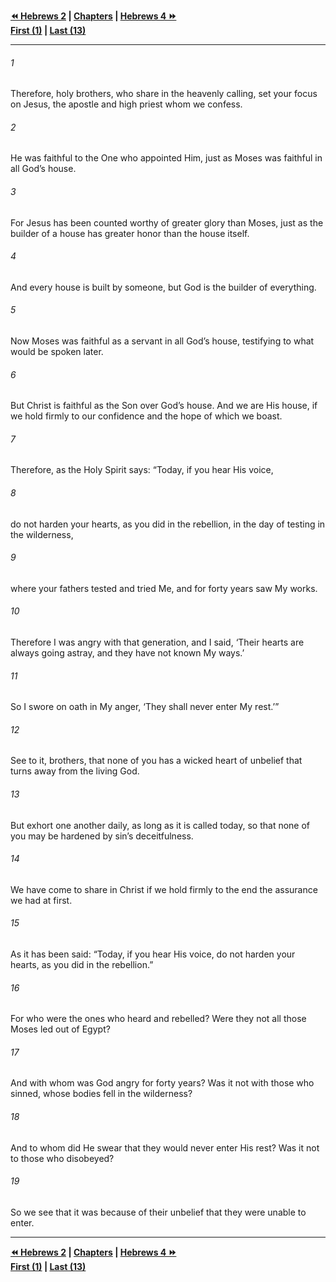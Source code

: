   
**[⏪ Hebrews 2](./Hebrews%202.md) | [Chapters](./_index.md) | [Hebrews 4 ⏩](./Hebrews%204.md)**  
**[First (1)](./Hebrews%201.md) | [Last (13)](./Hebrews%2013.md)**  
  
---  
  
###### 1  
Therefore, holy brothers, who share in the heavenly calling, set your focus on Jesus, the apostle and high priest whom we confess.  
  
###### 2  
He was faithful to the One who appointed Him, just as Moses was faithful in all God’s house.  
  
###### 3  
For Jesus has been counted worthy of greater glory than Moses, just as the builder of a house has greater honor than the house itself.  
  
###### 4  
And every house is built by someone, but God is the builder of everything.  
  
###### 5  
Now Moses was faithful as a servant in all God’s house, testifying to what would be spoken later.  
  
###### 6  
But Christ is faithful as the Son over God’s house. And we are His house, if we hold firmly to our confidence and the hope of which we boast.  
  
###### 7  
Therefore, as the Holy Spirit says: “Today, if you hear His voice,  
  
###### 8  
do not harden your hearts, as you did in the rebellion, in the day of testing in the wilderness,  
  
###### 9  
where your fathers tested and tried Me, and for forty years saw My works.  
  
###### 10  
Therefore I was angry with that generation, and I said, ‘Their hearts are always going astray, and they have not known My ways.’  
  
###### 11  
So I swore on oath in My anger, ‘They shall never enter My rest.’”  
  
###### 12  
See to it, brothers, that none of you has a wicked heart of unbelief that turns away from the living God.  
  
###### 13  
But exhort one another daily, as long as it is called today, so that none of you may be hardened by sin’s deceitfulness.  
  
###### 14  
We have come to share in Christ if we hold firmly to the end the assurance we had at first.  
  
###### 15  
As it has been said: “Today, if you hear His voice, do not harden your hearts, as you did in the rebellion.”  
  
###### 16  
For who were the ones who heard and rebelled? Were they not all those Moses led out of Egypt?  
  
###### 17  
And with whom was God angry for forty years? Was it not with those who sinned, whose bodies fell in the wilderness?  
  
###### 18  
And to whom did He swear that they would never enter His rest? Was it not to those who disobeyed?  
  
###### 19  
So we see that it was because of their unbelief that they were unable to enter.  
  
  
---  
  
**[⏪ Hebrews 2](./Hebrews%202.md) | [Chapters](./_index.md) | [Hebrews 4 ⏩](./Hebrews%204.md)**  
**[First (1)](./Hebrews%201.md) | [Last (13)](./Hebrews%2013.md)**  
  
